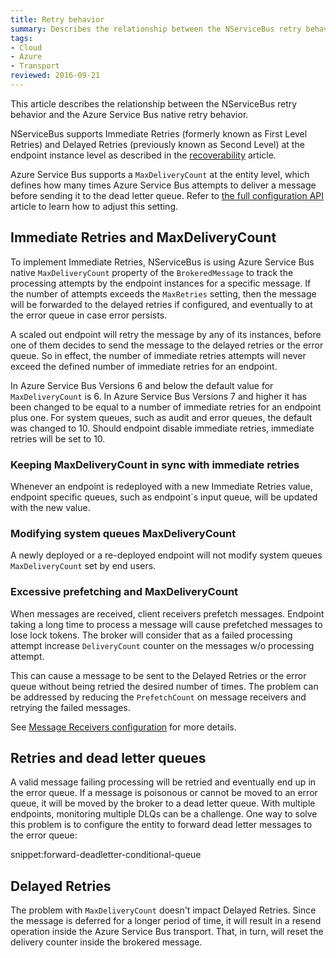 ```yaml
---
title: Retry behavior
summary: Describes the relationship between the NServiceBus retry behavior and the Azure Service Bus native retry behavior
tags:
- Cloud
- Azure
- Transport
reviewed: 2016-09-21
---
```


This article describes the relationship between the NServiceBus retry behavior and the Azure Service Bus native retry behavior.

NServiceBus supports Immediate Retries (formerly known as First Level Retries) and Delayed Retries (previously known as Second Level) at the endpoint instance level as described in the [recoverability](/nservicebus/recoverability/) article.

Azure Service Bus supports a `MaxDeliveryCount` at the entity level, which defines how many times Azure Service Bus attempts to deliver a message before sending it to the dead letter queue. Refer to [the full configuration API](/nservicebus/azure-service-bus/configuration/full.md#controlling-entities-queues) article to learn how to adjust this setting.


## Immediate Retries and MaxDeliveryCount

To implement Immediate Retries, NServiceBus is using Azure Service Bus native `MaxDeliveryCount` property of the `BrokeredMessage` to track the processing attempts by the endpoint instances for a specific message. If the number of attempts exceeds the `MaxRetries` setting, then the message will be forwarded to the delayed retries if configured, and eventually to at the error queue in case error persists.

A scaled out endpoint will retry the message by any of its instances, before one of them decides to send the message to the delayed retries or the error queue. So in effect, the number of immediate retries attempts will never exceed the defined number of immediate retries for an endpoint.

In Azure Service Bus Versions 6 and below the default value for `MaxDeliveryCount` is 6. In Azure Service Bus Versions 7 and higher it has been changed to be equal to a number of immediate retries for an endpoint plus one. For system queues, such as audit and error queues, the default was changed to 10. Should endpoint disable immediate retries, immediate retries will be set to 10.


### Keeping MaxDeliveryCount in sync with immediate retries

Whenever an endpoint is redeployed with a new Immediate Retries value, endpoint specific queues, such as endpoint`s input queue, will be updated with the new value.


### Modifying system queues MaxDeliveryCount

A newly deployed or a re-deployed endpoint will not modify system queues `MaxDeliveryCount` set by end users.


### Excessive prefetching and MaxDeliveryCount 

When messages are received, client receivers prefetch messages. Endpoint taking a long time to process a message will cause prefetched messages to lose lock tokens. The broker will consider that as a failed processing attempt increase `DeliveryCount` counter on the messages w/o processing attempt.  

This can cause a message to be sent to the Delayed Retries or the error queue without being retried the desired number of times. The problem can be addressed by reducing the `PrefetchCount` on message receivers and retrying the failed messages.

See [Message Receivers configuration](/nservicebus/azure-service-bus/configuration/full.md#controlling-connectivity-message-receivers) for more details.


## Retries and dead letter queues

A valid message failing processing will be retried and eventually end up in the error queue. If a message is poisonous or cannot be moved to an error queue, it will be moved by the broker to a dead letter queue. With multiple endpoints, monitoring multiple DLQs can be a challenge. One way to solve this problem is to configure the entity to forward dead letter messages to the error queue:

snippet:forward-deadletter-conditional-queue


## Delayed Retries

The problem with `MaxDeliveryCount` doesn't impact Delayed Retries. Since the message is deferred for a longer period of time, it will result in a resend operation inside the Azure Service Bus transport. That, in turn, will reset the delivery counter inside the brokered message.
